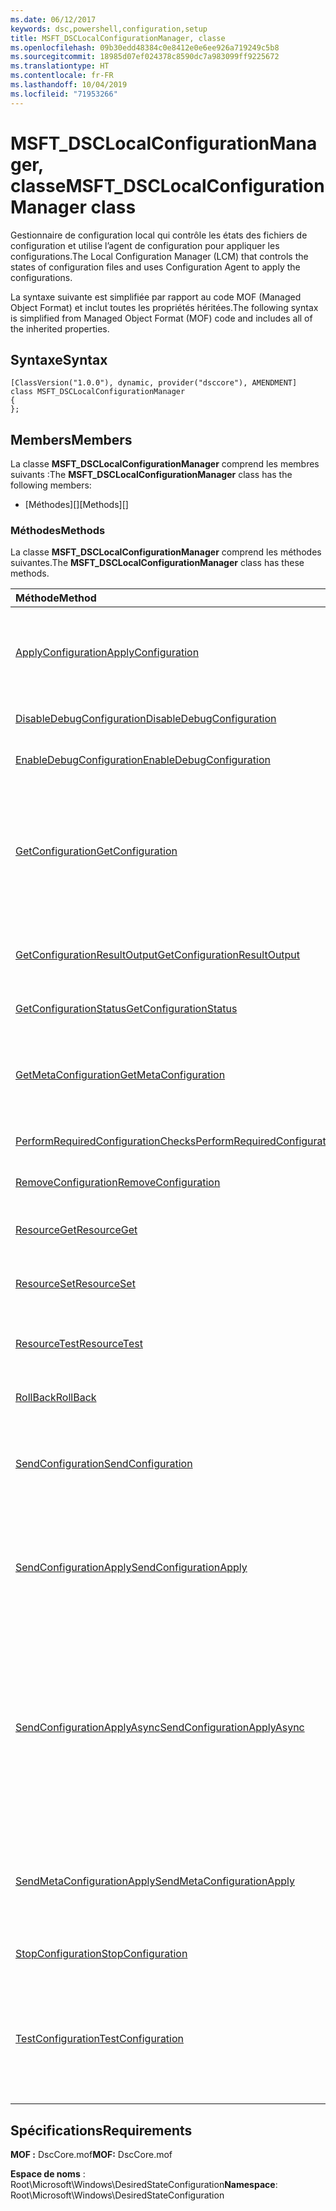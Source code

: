 ```yaml
---
ms.date: 06/12/2017
keywords: dsc,powershell,configuration,setup
title: MSFT_DSCLocalConfigurationManager, classe
ms.openlocfilehash: 09b30edd48384c0e8412e0e6ee926a719249c5b8
ms.sourcegitcommit: 18985d07ef024378c8590dc7a983099ff9225672
ms.translationtype: HT
ms.contentlocale: fr-FR
ms.lasthandoff: 10/04/2019
ms.locfileid: "71953266"
---
```

# <a name="msft_dsclocalconfigurationmanager-class"></a><span data-ttu-id="b95b7-103">MSFT_DSCLocalConfigurationManager, classe</span><span class="sxs-lookup"><span data-stu-id="b95b7-103">MSFT_DSCLocalConfigurationManager class</span></span>

<span data-ttu-id="b95b7-104">Gestionnaire de configuration local qui contrôle les états des fichiers de configuration et utilise l’agent de configuration pour appliquer les configurations.</span><span class="sxs-lookup"><span data-stu-id="b95b7-104">The Local Configuration Manager (LCM) that controls the states of configuration files and uses Configuration Agent to apply the configurations.</span></span>

<span data-ttu-id="b95b7-105">La syntaxe suivante est simplifiée par rapport au code MOF (Managed Object Format) et inclut toutes les propriétés héritées.</span><span class="sxs-lookup"><span data-stu-id="b95b7-105">The following syntax is simplified from Managed Object Format (MOF) code and includes all of the inherited properties.</span></span>

## <a name="syntax"></a><span data-ttu-id="b95b7-106">Syntaxe</span><span class="sxs-lookup"><span data-stu-id="b95b7-106">Syntax</span></span>

```
[ClassVersion("1.0.0"), dynamic, provider("dsccore"), AMENDMENT]
class MSFT_DSCLocalConfigurationManager
{
};
```

## <a name="members"></a><span data-ttu-id="b95b7-107">Members</span><span class="sxs-lookup"><span data-stu-id="b95b7-107">Members</span></span>

<span data-ttu-id="b95b7-108">La classe **MSFT_DSCLocalConfigurationManager** comprend les membres suivants :</span><span class="sxs-lookup"><span data-stu-id="b95b7-108">The **MSFT_DSCLocalConfigurationManager** class has the following members:</span></span>

- <span data-ttu-id="b95b7-109">[Méthodes][]</span><span class="sxs-lookup"><span data-stu-id="b95b7-109">[Methods][]</span></span>

### <a name="methods"></a><span data-ttu-id="b95b7-110">Méthodes</span><span class="sxs-lookup"><span data-stu-id="b95b7-110">Methods</span></span>

<span data-ttu-id="b95b7-111">La classe **MSFT_DSCLocalConfigurationManager** comprend les méthodes suivantes.</span><span class="sxs-lookup"><span data-stu-id="b95b7-111">The **MSFT_DSCLocalConfigurationManager** class has these methods.</span></span>

|<span data-ttu-id="b95b7-112">Méthode</span><span class="sxs-lookup"><span data-stu-id="b95b7-112">Method</span></span> |<span data-ttu-id="b95b7-113">Description</span><span class="sxs-lookup"><span data-stu-id="b95b7-113">Description</span></span> |
|:--- |:---|
| [<span data-ttu-id="b95b7-114">ApplyConfiguration</span><span class="sxs-lookup"><span data-stu-id="b95b7-114">ApplyConfiguration</span></span>](msft-dsclocalconfigurationmanager-applyconfiguration.md)| <span data-ttu-id="b95b7-115">Utilise l’agent de configuration pour appliquer la configuration en attente.</span><span class="sxs-lookup"><span data-stu-id="b95b7-115">Uses the Configuration Agent to apply the configuration that is pending.</span></span>|
| [<span data-ttu-id="b95b7-116">DisableDebugConfiguration</span><span class="sxs-lookup"><span data-stu-id="b95b7-116">DisableDebugConfiguration</span></span>](msft-dsclocalconfigurationmanager-disabledebugconfiguration.md)| <span data-ttu-id="b95b7-117">Désactive le débogage des ressources DSC.</span><span class="sxs-lookup"><span data-stu-id="b95b7-117">Disables DSC resource debugging.</span></span>|
| [<span data-ttu-id="b95b7-118">EnableDebugConfiguration</span><span class="sxs-lookup"><span data-stu-id="b95b7-118">EnableDebugConfiguration</span></span>](msft-dsclocalconfigurationmanager-enabledebugconfiguration.md)| <span data-ttu-id="b95b7-119">Active le débogage des ressources DSC.</span><span class="sxs-lookup"><span data-stu-id="b95b7-119">Enables DSC resource debugging.</span></span>|
| [<span data-ttu-id="b95b7-120">GetConfiguration</span><span class="sxs-lookup"><span data-stu-id="b95b7-120">GetConfiguration</span></span>](msft-dsclocalconfigurationmanager-getconfiguration.md)| <span data-ttu-id="b95b7-121">Envoie le document de configuration au nœud géré et utilise la méthode **Get** de l’agent de configuration pour appliquer la configuration.</span><span class="sxs-lookup"><span data-stu-id="b95b7-121">Sends the configuration document to the managed node and uses the **Get** method of the Configuration Agent to apply the configuration.</span></span>|
| [<span data-ttu-id="b95b7-122">GetConfigurationResultOutput</span><span class="sxs-lookup"><span data-stu-id="b95b7-122">GetConfigurationResultOutput</span></span>](msft-dsclocalconfigurationmanager-getconfigurationresultoutput.md)| <span data-ttu-id="b95b7-123">Obtient la sortie de l’agent de configuration associée à un travail spécifique.</span><span class="sxs-lookup"><span data-stu-id="b95b7-123">Gets the Configuration Agent output relating to a specific job.</span></span>|
| [<span data-ttu-id="b95b7-124">GetConfigurationStatus</span><span class="sxs-lookup"><span data-stu-id="b95b7-124">GetConfigurationStatus</span></span>](msft-dsclocalconfigurationmanager-getconfigurationstatus.md)| <span data-ttu-id="b95b7-125">Obtenez l’historique des états de la configuration.</span><span class="sxs-lookup"><span data-stu-id="b95b7-125">Get the configuration status history.</span></span>|
| [<span data-ttu-id="b95b7-126">GetMetaConfiguration</span><span class="sxs-lookup"><span data-stu-id="b95b7-126">GetMetaConfiguration</span></span>](msft-dsclocalconfigurationmanager-getmetaconfiguration.md)| <span data-ttu-id="b95b7-127">Obtient les paramètres du Gestionnaire de configuration local qui permettent de contrôler l’agent de configuration.</span><span class="sxs-lookup"><span data-stu-id="b95b7-127">Gets the LCM settings that are used to control Configuration Agent.</span></span>|
| [<span data-ttu-id="b95b7-128">PerformRequiredConfigurationChecks</span><span class="sxs-lookup"><span data-stu-id="b95b7-128">PerformRequiredConfigurationChecks</span></span>](msft-dsclocalconfigurationmanager-performrequiredconfigurationchecks.md)| <span data-ttu-id="b95b7-129">Démarre la vérification de cohérence.</span><span class="sxs-lookup"><span data-stu-id="b95b7-129">Starts the consistency check.</span></span>|
| [<span data-ttu-id="b95b7-130">RemoveConfiguration</span><span class="sxs-lookup"><span data-stu-id="b95b7-130">RemoveConfiguration</span></span>](msft-dsclocalconfigurationmanager-removeconfiguration.md)| <span data-ttu-id="b95b7-131">Supprime les fichiers de configuration.</span><span class="sxs-lookup"><span data-stu-id="b95b7-131">Removes the configuration files.</span></span>|
| [<span data-ttu-id="b95b7-132">ResourceGet</span><span class="sxs-lookup"><span data-stu-id="b95b7-132">ResourceGet</span></span>](msft-dsclocalconfigurationmanager-resourceget.md)| <span data-ttu-id="b95b7-133">Appelle directement la méthode **Get** d’une ressource DSC.</span><span class="sxs-lookup"><span data-stu-id="b95b7-133">Directly calls the **Get** method of a DSC resource.</span></span>|
| [<span data-ttu-id="b95b7-134">ResourceSet</span><span class="sxs-lookup"><span data-stu-id="b95b7-134">ResourceSet</span></span>](msft-dsclocalconfigurationmanager-resourceset.md)| <span data-ttu-id="b95b7-135">Appelle directement la méthode **Set** d’une ressource DSC.</span><span class="sxs-lookup"><span data-stu-id="b95b7-135">Directly calls the **Set** method of a DSC resource.</span></span>|
| [<span data-ttu-id="b95b7-136">ResourceTest</span><span class="sxs-lookup"><span data-stu-id="b95b7-136">ResourceTest</span></span>](msft-dsclocalconfigurationmanager-resourcetest.md)| <span data-ttu-id="b95b7-137">Appelle directement la méthode **Test** d’une ressource DSC.</span><span class="sxs-lookup"><span data-stu-id="b95b7-137">Directly calls the **Test** method of a DSC resource.</span></span>|
| [<span data-ttu-id="b95b7-138">RollBack</span><span class="sxs-lookup"><span data-stu-id="b95b7-138">RollBack</span></span>](msft-dsclocalconfigurationmanager-rollback.md)| <span data-ttu-id="b95b7-139">Restaure une configuration précédente.</span><span class="sxs-lookup"><span data-stu-id="b95b7-139">Rolls back to a previous configuration.</span></span>|
| [<span data-ttu-id="b95b7-140">SendConfiguration</span><span class="sxs-lookup"><span data-stu-id="b95b7-140">SendConfiguration</span></span>](msft-dsclocalconfigurationmanager-sendconfiguration.md)| <span data-ttu-id="b95b7-141">Envoie le document de configuration au nœud géré et l’enregistre comme une modification en attente.</span><span class="sxs-lookup"><span data-stu-id="b95b7-141">Sends the configuration document to the managed node and saves it as a pending change.</span></span>|
| [<span data-ttu-id="b95b7-142">SendConfigurationApply</span><span class="sxs-lookup"><span data-stu-id="b95b7-142">SendConfigurationApply</span></span>](msft-dsclocalconfigurationmanager-sendconfigurationapply.md)| <span data-ttu-id="b95b7-143">Envoie le document de configuration au nœud géré et utilise l’agent de configuration pour appliquer la configuration.</span><span class="sxs-lookup"><span data-stu-id="b95b7-143">Sends the configuration document to the managed node and uses the Configuration Agent to apply the configuration.</span></span>|
| [<span data-ttu-id="b95b7-144">SendConfigurationApplyAsync</span><span class="sxs-lookup"><span data-stu-id="b95b7-144">SendConfigurationApplyAsync</span></span>](msft-dsclocalconfigurationmanager-sendconfigurationapplyasync.md)| <span data-ttu-id="b95b7-145">Envoyez le document de configuration au nœud géré et commencez à utiliser l’agent de configuration pour appliquer la configuration.</span><span class="sxs-lookup"><span data-stu-id="b95b7-145">Send the configuration document to the managed node and start using the Configuration Agent to apply the configuration.</span></span> <span data-ttu-id="b95b7-146">Utilisez GetConfigurationResultOutput pour récupérer la sortie du résultat.</span><span class="sxs-lookup"><span data-stu-id="b95b7-146">Use GetConfigurationResultOutput to retrieve result output.</span></span>|
| [<span data-ttu-id="b95b7-147">SendMetaConfigurationApply</span><span class="sxs-lookup"><span data-stu-id="b95b7-147">SendMetaConfigurationApply</span></span>](msft-dsclocalconfigurationmanager-sendmetaconfigurationapply.md)| <span data-ttu-id="b95b7-148">Définit les paramètres du Gestionnaire de configuration local qui permettent de contrôler l’agent de configuration.</span><span class="sxs-lookup"><span data-stu-id="b95b7-148">Sets the LCM settings that are used to control the Configuration Agent.</span></span>|
| [<span data-ttu-id="b95b7-149">StopConfiguration</span><span class="sxs-lookup"><span data-stu-id="b95b7-149">StopConfiguration</span></span>](msft-dsclocalconfigurationmanager-stopconfiguration.md)| <span data-ttu-id="b95b7-150">Arrête la configuration en cours.</span><span class="sxs-lookup"><span data-stu-id="b95b7-150">Stops the configuration that is in progress.</span></span>|
| [<span data-ttu-id="b95b7-151">TestConfiguration</span><span class="sxs-lookup"><span data-stu-id="b95b7-151">TestConfiguration</span></span>](msft-dsclocalconfigurationmanager-testconfiguration.md)| <span data-ttu-id="b95b7-152">Envoie le document de configuration au nœud géré et vérifie la configuration actuelle par rapport au document.</span><span class="sxs-lookup"><span data-stu-id="b95b7-152">Sends the configuration document to the managed node and verifies the current configuration against the document.</span></span>|

## <a name="requirements"></a><span data-ttu-id="b95b7-153">Spécifications</span><span class="sxs-lookup"><span data-stu-id="b95b7-153">Requirements</span></span>

<span data-ttu-id="b95b7-154">**MOF :** DscCore.mof</span><span class="sxs-lookup"><span data-stu-id="b95b7-154">**MOF:** DscCore.mof</span></span>

<span data-ttu-id="b95b7-155">**Espace de noms** : Root\Microsoft\Windows\DesiredStateConfiguration</span><span class="sxs-lookup"><span data-stu-id="b95b7-155">**Namespace**: Root\Microsoft\Windows\DesiredStateConfiguration</span></span>
